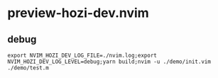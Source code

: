 # preview-hozi-dev.nvim
## debug
```
export NVIM_HOZI_DEV_LOG_FILE=./nvim.log;export NVIM_HOZI_DEV_LOG_LEVEL=debug;yarn build;nvim -u ./demo/init.vim ./demo/test.m
```
